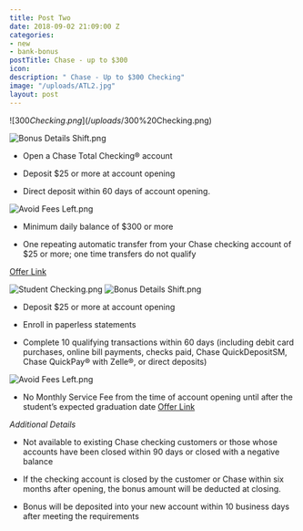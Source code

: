 ```yaml
---
title: Post Two
date: 2018-09-02 21:09:00 Z
categories:
- new
- bank-bonus
postTitle: Chase - up to $300
icon: 
description: " Chase - Up to $300 Checking"
image: "/uploads/ATL2.jpg"
layout: post
---
```


![$300 Checking.png](/uploads/$300%20Checking.png)

![Bonus Details Shift.png](/uploads/Bonus%20Details%20Shift.png)

* Open a Chase Total Checking® account

* Deposit $25 or more at account opening

* Direct deposit within 60 days of account opening.

![Avoid Fees Left.png](/uploads/Avoid%20Fees%20Left.png)

* Minimum daily balance of $300 or more

* One repeating automatic transfer from your Chase checking account of $25 or more; one time transfers do not qualify

[Offer Link](https://accounts.chase.com/consumer/banking/extemail?code=GG2669996FX3D9Y1&jp_cmp=rb/59666/ema/LC-NM096/Body_Image_1)

![Student Checking.png](/uploads/Student%20Checking.png)
![Bonus Details Shift.png](/uploads/Bonus%20Details%20Shift.png)

* Deposit $25 or more at account opening

* Enroll in paperless statements

* Complete 10 qualifying transactions within 60 days (including debit card purchases, online bill payments, checks paid, Chase QuickDepositSM, Chase QuickPay® with Zelle®, or direct deposits)

![Avoid Fees Left.png](/uploads/Avoid%20Fees%20Left.png)

* No Monthly Service Fee from the time of account opening until after the student’s expected graduation date
  [Offer Link](https://www.chase.com/personal/checking/student-checking)

*Additional Details*

* Not available to existing Chase checking customers or those whose accounts have been closed within 90 days or closed with a negative balance

* If the checking account is closed by the customer or Chase within six months after opening, the bonus amount will be deducted at closing.

* Bonus will be deposited into your new account within 10 business days after meeting the requirements